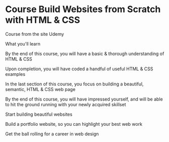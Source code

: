 # Course Build Websites from Scratch with HTML & CSS
 Course from the site Udemy

What you'll learn

By the end of this course, you will have a basic & thorough understanding of HTML & CSS

Upon completion, you will have coded a handful of useful HTML & CSS examples

In the last section of this course, you focus on building a beautiful, semantic, HTML & CSS web page

By the end of this course, you will have impressed yourself, and will be able to hit the ground running with your newly acquired skillset

Start building beautiful websites

Build a portfolio website, so you can highlight your best web work

Get the ball rolling for a career in web design